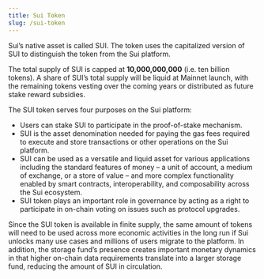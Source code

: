 ```yaml
---
title: Sui Token
slug: /sui-token
---
```


Sui’s native asset is called SUI. The token uses the capitalized version of SUI to distinguish the token from the Sui platform.

The total supply of SUI is capped at **10,000,000,000** (i.e. ten billion tokens). A share of SUI’s total supply will be liquid at Mainnet launch, with the remaining tokens vesting over the coming years or distributed as future stake reward subsidies.

The SUI token serves four purposes on the Sui platform:

- Users can stake SUI to participate in the proof-of-stake mechanism.
- SUI is the asset denomination needed for paying the gas fees required to execute and store transactions or other operations on the Sui platform.
- SUI can be used as a versatile and liquid asset for various applications including the standard features of money – a unit of account, a medium of exchange, or a store of value – and more complex functionality enabled by smart contracts, interoperability, and composability across the Sui ecosystem.
- SUI token plays an important role in governance by acting as a right to participate in on-chain voting on issues such as protocol upgrades.

Since the SUI token is available in finite supply, the same amount of tokens will need to be used across more economic activities in the long run if Sui unlocks many use cases and millions of users migrate to the platform. In addition, the storage fund’s presence creates important monetary dynamics in that higher on-chain data requirements translate into a larger storage fund, reducing the amount of SUI in circulation.
